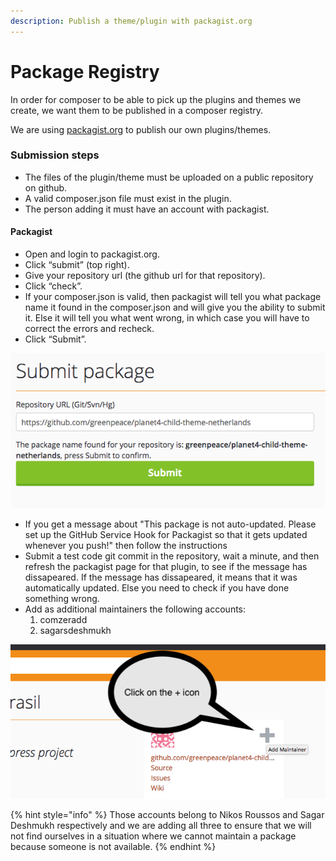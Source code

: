 ```yaml
---
description: Publish a theme/plugin with packagist.org
---
```


# Package Registry

In order for composer to be able to pick up the plugins and themes we create, we want them to be published in a composer registry.

We are using [packagist.org](https://packagist.org/) to publish our own plugins/themes.

### Submission steps

* The files of the plugin/theme must be uploaded on a public repository on github.
* A valid composer.json file must exist in the plugin.
* The person adding it must have an account with packagist.

#### Packagist

* Open and login to packagist.org.
* Click “submit” \(top right\).
* Give your repository url \(the github url for that repository\).
* Click “check”.
* If your composer.json is valid, then packagist will tell you what package name it found in the composer.json and will give you the ability to submit it. Else it will tell you what went wrong, in which case you will have to correct the errors and recheck.
* Click “Submit”.

![](../../.gitbook/assets/submit-package.png)

* If you get a message about "This package is not auto-updated. Please set up the GitHub Service Hook for Packagist so that it gets updated whenever you push!" then follow the instructions
* Submit a test code git commit in the repository, wait a minute, and then refresh the packagist page for that plugin, to see if the message has dissapeared. If the message has dissapeared, it means that it was automatically updated. Else you need to check if you have done something wrong.
* Add as additional maintainers the following accounts:
  1. comzeradd
  2. sagarsdeshmukh

![](../../.gitbook/assets/packagist-add-maintainer.png)

{% hint style="info" %}
Those accounts belong to Nikos Roussos and Sagar Deshmukh respectively and we are adding all three to ensure that we will not find ourselves in a situation where we cannot maintain a package because someone is not available.
{% endhint %}

